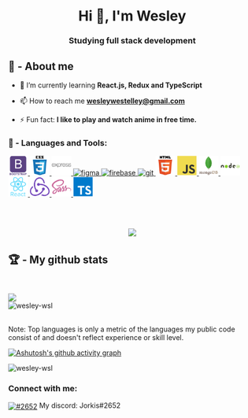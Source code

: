 <h1 align="center">Hi 👋, I'm Wesley</h1>
<h3 align="center">Studying full stack development</h3>

## 📃 - About me

- 🌱 I’m currently learning **React.js, Redux and TypeScript**

- 📫 How to reach me **wesleywestelley@gmail.com**

- ⚡ Fun fact: **I like to play and watch anime in free time.**


### 🚀 - Languages and Tools:
<p align="left"> <a href="https://getbootstrap.com" target="_blank"> <img src="https://raw.githubusercontent.com/devicons/devicon/master/icons/bootstrap/bootstrap-plain-wordmark.svg" alt="bootstrap" width="40" height="40"/> </a> <a href="https://www.w3schools.com/css/" target="_blank"> <img src="https://raw.githubusercontent.com/devicons/devicon/master/icons/css3/css3-original-wordmark.svg" alt="css3" width="40" height="40"/> </a> <a href="https://expressjs.com" target="_blank"> <img src="https://raw.githubusercontent.com/devicons/devicon/master/icons/express/express-original-wordmark.svg" alt="express" width="40" height="40"/> </a> <a href="https://www.figma.com/" target="_blank"> <img src="https://www.vectorlogo.zone/logos/figma/figma-icon.svg" alt="figma" width="40" height="40"/> </a> <a href="https://firebase.google.com/" target="_blank"> <img src="https://www.vectorlogo.zone/logos/firebase/firebase-icon.svg" alt="firebase" width="40" height="40"/> </a> <a href="https://git-scm.com/" target="_blank"> <img src="https://www.vectorlogo.zone/logos/git-scm/git-scm-icon.svg" alt="git" width="40" height="40"/> </a> <a href="https://www.w3.org/html/" target="_blank"> <img src="https://raw.githubusercontent.com/devicons/devicon/master/icons/html5/html5-original-wordmark.svg" alt="html5" width="40" height="40"/> </a> <a href="https://developer.mozilla.org/en-US/docs/Web/JavaScript" target="_blank"> <img src="https://raw.githubusercontent.com/devicons/devicon/master/icons/javascript/javascript-original.svg" alt="javascript" width="40" height="40"/> </a> <a href="https://www.mongodb.com/" target="_blank"> <img src="https://raw.githubusercontent.com/devicons/devicon/master/icons/mongodb/mongodb-original-wordmark.svg" alt="mongodb" width="40" height="40"/> </a> <a href="https://nodejs.org" target="_blank"> <img src="https://raw.githubusercontent.com/devicons/devicon/master/icons/nodejs/nodejs-original-wordmark.svg" alt="nodejs" width="40" height="40"/> </a> <a href="https://reactjs.org/" target="_blank"> <img src="https://raw.githubusercontent.com/devicons/devicon/master/icons/react/react-original-wordmark.svg" alt="react" width="40" height="40"/> </a> <a href="https://redux.js.org" target="_blank"> <img src="https://raw.githubusercontent.com/devicons/devicon/master/icons/redux/redux-original.svg" alt="redux" width="40" height="40"/> </a> <a href="https://sass-lang.com" target="_blank"> <img src="https://raw.githubusercontent.com/devicons/devicon/master/icons/sass/sass-original.svg" alt="sass" width="40" height="40"/> </a> <a href="https://www.typescriptlang.org/" target="_blank"> <img src="https://raw.githubusercontent.com/devicons/devicon/master/icons/typescript/typescript-original.svg" alt="typescript" width="40" height="40"/> </a> </p>

</br>
</br>


<p align='center'><img src='https://github-readme-streak-stats.herokuapp.com/?user=Wesley-wsl&theme=chartreuse-dark' /> </p>

## 🏆 - My github stats

</br>

<p><img align='left' src='https://github-readme-stats.vercel.app/api?username=Wesley-wsl&show_icons=true&theme=chartreuse-dark' style='max-width: 100%' width="495px"/></p>

<p><img align="bottom" src="https://github-readme-stats.vercel.app/api/top-langs?username=Wesley-wsl&show_icons=true&locale=en&layout=compact&theme=chartreuse-dark" alt="wesley-wsl" style='max-width: 100%' width="350px"/></p>

<p> </br> Note: Top languages is only a metric of the languages my public code consist of and doesn't reflect experience or skill level. </p>


[![Ashutosh's github activity graph](https://activity-graph.herokuapp.com/graph?username=Wesley-wsl&theme=chartreuse-dark&line=17bf1a&point=70e000)](https://github.com/ashutosh00710/github-readme-activity-graph)


<p align="left"> <img src="https://komarev.com/ghpvc/?username=Wesley-wsl&label=Profile%20views&color=17bf1a&style=flat" alt="wesley-wsl" /> </p>


<h3 align="left">Connect with me:</h3>
<p align="left">
<a href="https://discord.gg/Jorkis#2652" target="blank"><img align="center" src="https://raw.githubusercontent.com/rahuldkjain/github-profile-readme-generator/master/src/images/icons/Social/discord.svg" alt="#2652" height="30" width="40" /></a>
My discord: Jorkis#2652
</p>
